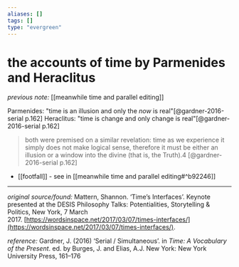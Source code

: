 ```yaml
---
aliases: []
tags: []
type: "evergreen"
---
```


# the accounts of time by Parmenides and Heraclitus

_previous note:_ [[meanwhile time and parallel editing]]

Parmenides: "time is an illusion and only the _now_ is real"[@gardner-2016-serial p.162]
Heraclitus: "time is change and only change is real"[@gardner-2016-serial p.162]

> both were premised on a similar revelation: time as we experience it simply does not make logical sense, therefore it must be either an illusion or a window into the divine (that is, the Truth).4 [@gardner-2016-serial p.162]

- [[footfall]] - see in [[meanwhile time and parallel editing#^b92246]]

---

_original source/found:_ Mattern, Shannon. ‘Time’s Interfaces’. Keynote presented at the DESIS Philosophy Talks: Potentialities, Storytelling & Politics, New York, 7 March 2017. [https://wordsinspace.net/2017/03/07/times-interfaces/](https://wordsinspace.net/2017/03/07/times-interfaces/).

_reference:_ Gardner, J. (2016) ‘Serial / Simultaneous’. in _Time: A Vocabulary of the Present_. ed. by Burges, J. and Elias, A.J. New York: New York University Press, 161–176



